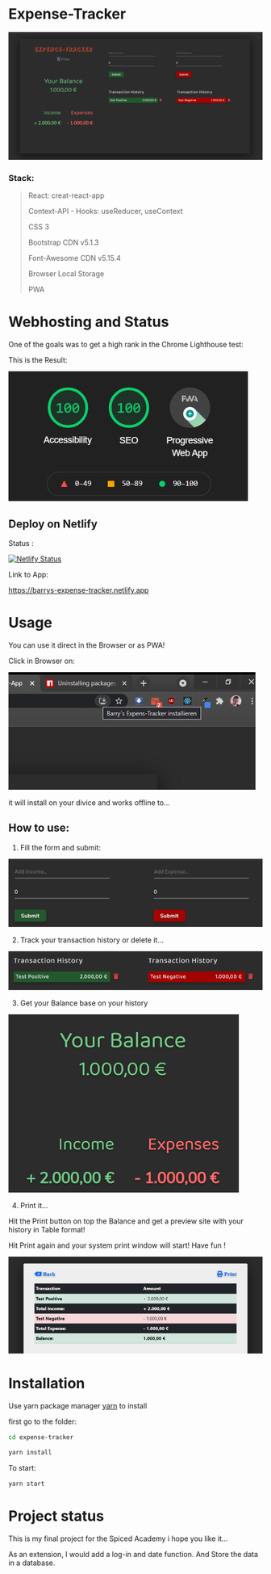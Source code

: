 # Expense-Tracker

![](assets/expense-tracker.PNG)

### Stack:

> React: creat-react-app
>
> Context-API - Hooks: useReducer, useContext
>
> CSS 3
>
> Bootstrap CDN v5.1.3
>
> Font-Awesome CDN v5.15.4
>
> Browser Local Storage
>
> PWA

# Webhosting and Status

One of the goals was to get a high rank in the Chrome Lighthouse test:

This is the Result:

![](assets/check.PNG)

## Deploy on Netlify

Status :

[![Netlify Status](https://api.netlify.com/api/v1/badges/87d9a805-2a2c-4747-9adb-afa14cf12eea/deploy-status)](https://app.netlify.com/sites/barrys-expense-tracker/deploys)

Link to App:

https://barrys-expense-tracker.netlify.app

# Usage

You can use it direct in the Browser or as PWA!

Click in Browser on:

![](assets/pwa.png)

it will install on your divice and works offline to...

## How to use:

1.  Fill the form and submit:

![](assets/form.PNG)

2.  Track your transaction history or delete it...

![](assets/history.PNG)

3.  Get your Balance base on your history

![](assets/balance.PNG)

4.  Print it...

Hit the Print button on top the Balance and get a preview site with your history in Table format!

Hit Print again and your system print window will start! Have fun !

![](assets/print.PNG)

# Installation

Use yarn package manager [yarn](https://yarnpkg.com/) to install

first go to the folder:

```bash
cd expense-tracker
```

```bash
yarn install
```

To start:

```bash
yarn start
```

# Project status

This is my final project for the Spiced Academy i hope you like it...

As an extension, I would add a log-in and date function. And Store the data in a database.
